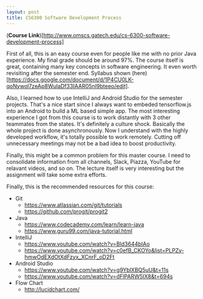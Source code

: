 ```yaml
---
layout: post
title: CS6300 Software Development Process
---
```


(**Course Link**)[http://www.omscs.gatech.edu/cs-6300-software-development-process]

First of all, this is an easy course even for people like me with no prior Java experience. My final grade should be around 97%.
The course itself is great, containing many key concepts in software engineering. It even worth revisiting after the semester end. Syllabus shown (here)[https://docs.google.com/document/d/1P4CU0LK-qoNywol7zeAp8WulaDf33IAAR05nI9bteeo/edit].

Also, I learned how to use IntelliJ and Android Studio for the semester projects. That's a nice start since I always want to embeded tensorflow.js into an Android to build a ML based simple app. The most interesting experience I got from this course is to work distantly with 3 other teammates from the states. It's definitely a culture shock. Basically the whole project is done asynchronously. Now I understand with the highly developed workflow, it's totally possible to work remotely. Cutting off unnecessary meetings may not be a bad idea to boost productivity.

Finally, this might be a common problem for this master course. I need to consolidate information from all channels, Slack, Piazza, YouTube for relavant videos, and so on. The lecture itself is very interesting but the assignment will take some extra efforts.

Finally, this is the recommended resources for this course:
- Git
	- https://www.atlassian.com/git/tutorials
	- https://github.com/progit/progit2
- Java
	- https://www.codecademy.com/learn/learn-java
	- https://www.guru99.com/java-tutorial.html
- IntelliJ
	- https://www.youtube.com/watch?v=Bld3644bIAo
	- https://www.youtube.com/watch?v=c0efB_CKOYo&list=PLPZy-hmwOdEXdOtXdFzyx_XCnrF_oD2Ft
- Android Studio
	- https://www.youtube.com/watch?v=g9YblXBQ5uU&t=11s
	- https://www.youtube.com/watch?v=dFlPARW5IX8&t=694s
- Flow Chart
	- http://lucidchart.com/

